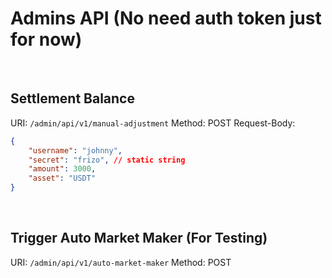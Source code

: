 # Admins API (No need auth token just for now)

<br>

## Settlement Balance

URI: `/admin/api/v1/manual-adjustment`
Method: POST
Request-Body:
```json
{
    "username": "johnny",
    "secret": "frizo", // static string
    "amount": 3000,
    "asset": "USDT"
}
```

<br>


## Trigger Auto Market Maker (For Testing)

URI: `/admin/api/v1/auto-market-maker`
Method: POST